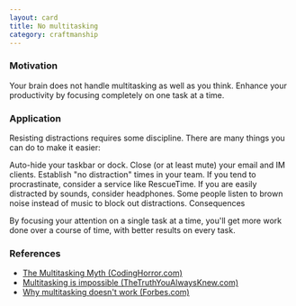 ```yaml
---
layout: card
title: No multitasking
category: craftmanship
---
```


### Motivation

Your brain does not handle multitasking as well as you think. Enhance your productivity by focusing completely on one task at a time.

### Application

Resisting distractions requires some discipline. There are many things you can do to make it easier:

Auto-hide your taskbar or dock.
Close (or at least mute) your email and IM clients.
Establish "no distraction" times in your team.
If you tend to procrastinate, consider a service like RescueTime.
If you are easily distracted by sounds, consider headphones. Some people listen to brown noise instead of music to block out distractions.
Consequences

By focusing your attention on a single task at a time, you'll get more work done over a course of time, with better results on every task.

### References

* [The Multitasking Myth (CodingHorror.com)](http://www.codinghorror.com/blog/2006/09/the-multi-tasking-myth.html)
* [Multitasking is impossible (TheTruthYouAlwaysKnew.com)](http://thetruthyoualwaysknew.com/2013/04/21/multitasking-is-impossible-focus-deeply-on-the-task-at-hand/)
* [Why multitasking doesn't work (Forbes.com)](http://www.forbes.com/sites/douglasmerrill/2012/08/17/why-multitasking-doesnt-work/)



